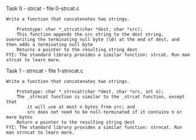 Task 0 - strcat - file 0-strcat.c

	Write a function that concatenates two strings.

		Prototype: char *_strcat(char *dest, char *src);
		This function appends the src string to the dest string, overwriting the terminating null byte (\0) at the end of dest, and then adds a terminating null byte
		Returns a pointer to the resulting string dest
	FYI: The standard library provides a similar function: strcat. Run man strcat to learn more.

Task 1 - strncat - file 1-strncat.c

	Write a function that concatenates two strings.

		Prototype: char *_strncat(char *dest, char *src, int n);
		The _strncat function is similar to the _strcat function, except that
			it will use at most n bytes from src; and
			src does not need to be null-terminated if it contains n or more bytes
		Return a pointer to the resulting string dest
	FYI: The standard library provides a similar function: strncat. Run man strncat to learn more.


